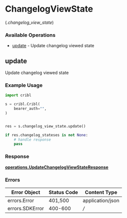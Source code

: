 # ChangelogViewState
(*.changelog_view_state*)

### Available Operations

* [update](#update) - Update changelog viewed state

## update

Update changelog viewed state

### Example Usage

```python
import cribl

s = cribl.Cribl(
    bearer_auth="",
)


res = s.changelog_view_state.update()

if res.changelog_stateses is not None:
    # handle response
    pass
```


### Response

**[operations.UpdateChangelogViewStateResponse](../../models/operations/updatechangelogviewstateresponse.md)**
### Errors

| Error Object     | Status Code      | Content Type     |
| ---------------- | ---------------- | ---------------- |
| errors.Error     | 401,500          | application/json |
| errors.SDKError  | 400-600          | */*              |
